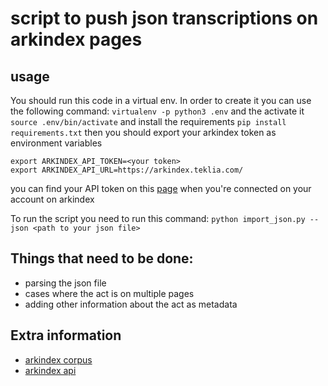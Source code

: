 # script to push json transcriptions on arkindex pages

## usage
You should run this code in a virtual env.
In order to create it you can use the following command:
`virtualenv -p python3 .env`
and the activate it
`source .env/bin/activate`
and install the requirements
`pip install requirements.txt`
then you should export your arkindex token as environment variables
```
export ARKINDEX_API_TOKEN=<your token>
export ARKINDEX_API_URL=https://arkindex.teklia.com/
```
you can find your API token on this [page](https://arkindex.teklia.com/user/profile) when you're connected on your account on arkindex

To run the script you need to run this command:
`python import_json.py --json <path to your json file>` 

## Things that need to be done:

* parsing the json file
* cases where the act is on multiple pages
* adding other information about the act as metadata

## Extra information

* [arkindex corpus](https://arkindex.teklia.com/browse/ed249464-96c5-4ca6-a717-f99fc9bf4ce6?top_level=true&folder=true&order=name&order_direction=asc)
* [arkindex api](https://arkindex.teklia.com/api-docs/#operation/CreateTranscription)